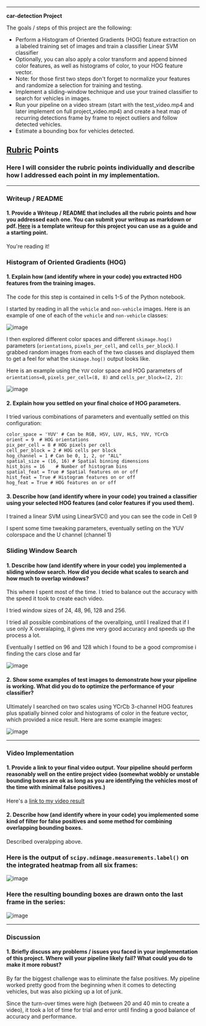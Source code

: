 

---

**car-detection Project**

The goals / steps of this project are the following:

* Perform a Histogram of Oriented Gradients (HOG) feature extraction on a labeled training set of images and train a classifier Linear SVM classifier
* Optionally, you can also apply a color transform and append binned color features, as well as histograms of color, to your HOG feature vector. 
* Note: for those first two steps don't forget to normalize your features and randomize a selection for training and testing.
* Implement a sliding-window technique and use your trained classifier to search for vehicles in images.
* Run your pipeline on a video stream (start with the test_video.mp4 and later implement on full project_video.mp4) and create a heat map of recurring detections frame by frame to reject outliers and follow detected vehicles.
* Estimate a bounding box for vehicles detected.

[//]: # (Image References)
[image1]: ./examples/car_not_car.png
[image2]: ./examples/HOG_example.png
[image3]: ./examples/sliding_windows.jpg
[image4]: ./examples/sliding_window.png
[image5]: ./examples/bboxes_and_heat.png
[image6]: ./examples/labels_map.png
[image7]: ./examples/output_bboxes.png
[video1]: ./project_video.mp4

## [Rubric](https://review.udacity.com/#!/rubrics/513/view) Points
### Here I will consider the rubric points individually and describe how I addressed each point in my implementation.  

---
### Writeup / README

#### 1. Provide a Writeup / README that includes all the rubric points and how you addressed each one.  You can submit your writeup as markdown or pdf.  [Here](https://github.com/udacity/CarND-Vehicle-Detection/blob/master/writeup_template.md) is a template writeup for this project you can use as a guide and a starting point.  

You're reading it!

### Histogram of Oriented Gradients (HOG)

#### 1. Explain how (and identify where in your code) you extracted HOG features from the training images.

The code for this step is contained in cells 1-5 of the Python notebook.

I started by reading in all the `vehicle` and `non-vehicle` images.  Here is an example of one of each of the `vehicle` and `non-vehicle` classes:

![image](https://user-images.githubusercontent.com/104525887/171074858-a39b6572-c345-42b7-9e26-f45311177585.png)


I then explored different color spaces and different `skimage.hog()` parameters (`orientations`, `pixels_per_cell`, and `cells_per_block`).  I grabbed random images from each of the two classes and displayed them to get a feel for what the `skimage.hog()` output looks like.

Here is an example using the `YUV` color space and HOG parameters of `orientations=8`, `pixels_per_cell=(8, 8)` and `cells_per_block=(2, 2)`:


![image](https://user-images.githubusercontent.com/104525887/171074908-762013d1-eac5-4e8f-bcf6-fc9001cb4a82.png)


#### 2. Explain how you settled on your final choice of HOG parameters.

I tried various combinations of parameters and eventually settled on this configuration:
```
color_space = 'YUV' # Can be RGB, HSV, LUV, HLS, YUV, YCrCb
orient = 9  # HOG orientations
pix_per_cell = 8 # HOG pixels per cell
cell_per_block = 2 # HOG cells per block
hog_channel = 1 # Can be 0, 1, 2, or "ALL"
spatial_size = (16, 16) # Spatial binning dimensions
hist_bins = 16    # Number of histogram bins
spatial_feat = True # Spatial features on or off
hist_feat = True # Histogram features on or off
hog_feat = True # HOG features on or off
```

#### 3. Describe how (and identify where in your code) you trained a classifier using your selected HOG features (and color features if you used them).

I trained a linear SVM using LinearSVC() and you can see the code in Cell 9

I spent some time tweaking parameters, eventually setling on the YUV colorspace and the U channel (channel 1)

### Sliding Window Search

#### 1. Describe how (and identify where in your code) you implemented a sliding window search.  How did you decide what scales to search and how much to overlap windows?

This where I spent most of the time. I tried to balance out the accuracy with the speed it took to create each video.

I tried window sizes of 24, 48, 96, 128 and 256. 

I tried all possible combinations of the overallping, until I realized that if I use only X overalaping, it gives me very good accuracy and speeds up the process a lot.

Eventually I settled on 96 and 128 which I found to be a good compromise i finding the cars close and far

![image](https://user-images.githubusercontent.com/104525887/171074938-23414fed-4e33-46a3-9f81-1e3b4acf04e6.png)


#### 2. Show some examples of test images to demonstrate how your pipeline is working.  What did you do to optimize the performance of your classifier?

Ultimately I searched on two scales using YCrCb 3-channel HOG features plus spatially binned color and histograms of color in the feature vector, which provided a nice result.  Here are some example images:

![image](https://user-images.githubusercontent.com/104525887/171075038-9135d178-0067-4b5e-9595-87a02003d59f.png)

---

### Video Implementation

#### 1. Provide a link to your final video output.  Your pipeline should perform reasonably well on the entire project video (somewhat wobbly or unstable bounding boxes are ok as long as you are identifying the vehicles most of the time with minimal false positives.)
Here's a [link to my video result](./project_video_final_2.mp4)


#### 2. Describe how (and identify where in your code) you implemented some kind of filter for false positives and some method for combining overlapping bounding boxes.

Described overalpping above.

### Here is the output of `scipy.ndimage.measurements.label()` on the integrated heatmap from all six frames:

![image](https://user-images.githubusercontent.com/104525887/171075062-6a89f08b-7739-4022-b839-7dfe25654bc6.png)

### Here the resulting bounding boxes are drawn onto the last frame in the series:
![image](https://user-images.githubusercontent.com/104525887/171075077-6a7828fd-2127-4c8d-af2c-7a3c2978e7f2.png)




---

### Discussion

#### 1. Briefly discuss any problems / issues you faced in your implementation of this project.  Where will your pipeline likely fail?  What could you do to make it more robust?

By far the biggest challenge was to eliminate the false positives. My pipeline worked pretty good from the beginning when it comes to detecting vehicles, but was also picking up a lot of junk.

Since the turn-over times were high (between 20 and 40 min to create a video), it took a lot of time for trial and error until finding a good balance of accuracy and performance.
